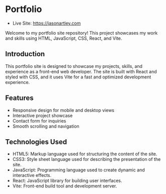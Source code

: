 # Portfolio

- Live Site: https://jasonartley.com

Welcome to my portfolio site repository! This project showcases my work and skills using HTML, JavaScript, CSS, React, and Vite.

## Introduction

This portfolio site is designed to showcase my projects, skills, and experience as a front-end web developer. The site is built with React and styled with CSS, and it uses Vite for a fast and optimized development experience.

## Features

- Responsive design for mobile and desktop views
- Interactive project showcase
- Contact form for inquiries
- Smooth scrolling and navigation

## Technologies Used
- HTML5: Markup language used for structuring the content of the site.
- CSS3: Style sheet language used for describing the presentation of the site.
- JavaScript: Programming language used to create dynamic and interactive effects.
- React: JavaScript library for building user interfaces.
- Vite: Front-end build tool and development server.

